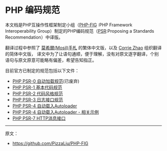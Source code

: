 # PHP 编码规范

本文档是PHP互操作性框架制定小组（[PHP-FIG][] :PHP Framework Interoperability Group）制定的PHP编码规范（[PSR][]:Proposing a Standards Recommendation）中译版。

翻译过程中参照了 [莫希爾(Mosil)手札][] 的繁体中文版，以及 [Corrie Zhao][] 组织翻译的简体中文版，
译文中为了让语句通顺，便于理解，没有对原文逐字翻译，个别语句与原文原意可能略有偏差，希望告知指正。

目前官方已制定的规范包括以下文件：

- [PHP PSR-0 自动加载规范][psr-0](已废弃)
- [PHP PSR-1 基本代码规范][psr-1]
- [PHP PSR-2 代码风格规范][psr-2]
- [PHP PSR-3 日志接口规范][psr-3]
- [PHP PSR-4 自动载入Autoloader][psr-4]
- [PHP PSR-4 自动载入Autoloader - 相关示例][psr-4-examples]
- [PHP PSR-7 HTTP消息接口][psr-7]

----

原文：

- https://github.com/PizzaLiu/PHP-FIG

[psr-0]:psr-0.md
[psr-1]:psr-1.md
[psr-2]:psr-2.md
[psr-3]:psr-3.md
[psr-4]:psr-4.md
[psr-4-examples]:psr-4-examples.md
[psr-7]:psr-7.md

[PHP-FIG]: https://github.com/php-fig/
[PSR]: https://github.com/php-fig/fig-standards
[莫希爾(Mosil)手札]: https://github.com/mosil/fig-standards
[Corrie Zhao]: https://github.com/hfcorriez/fig-standards